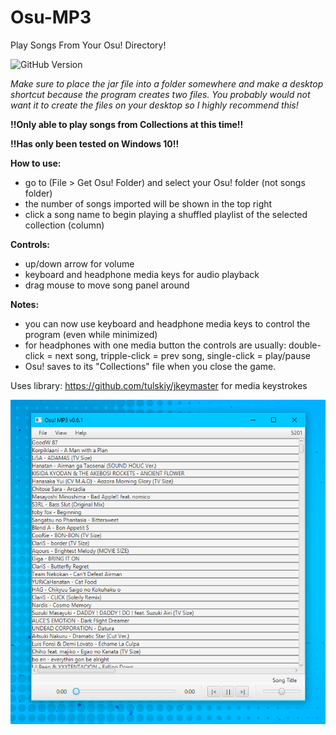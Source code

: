 # Osu-MP3
Play Songs From Your Osu! Directory!

![GitHub Version](https://img.shields.io/github/v/release/Supernova1114/Osu-MP3)
 
*Make sure to place the jar file into a folder somewhere and make a desktop shortcut because the program creates two files. 
You probably would not want it to create the files on your desktop so I highly recommend this!*

**!!Only able to play songs from Collections at this time!!**

**!!Has only been tested on Windows 10!!**

**How to use:**
* go to (File > Get Osu! Folder) and select your Osu! folder (not songs folder)
* the number of songs imported will be shown in the top right
* click a song name to begin playing a shuffled playlist of the selected collection (column)

**Controls:**
* up/down arrow for volume
* keyboard and headphone media keys for audio playback
* drag mouse to move song panel around

**Notes:**
* you can now use keyboard and headphone media keys to control the program (even while minimized)
* for headphones with one media button the controls are usually: double-click = next song, tripple-click = prev song, single-click = play/pause
* Osu! saves to its "Collections" file when you close the game.

Uses library: https://github.com/tulskiy/jkeymaster for media keystrokes

![](repoimages/appv0.6.1.png)
